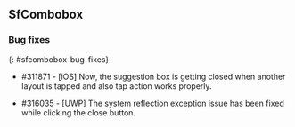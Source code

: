 ## SfCombobox

### Bug fixes
{: #sfcombobox-bug-fixes}

* \#311871 - [iOS] Now, the suggestion box is getting closed when another layout is tapped and also tap action works properly.

* \#316035 - [UWP] The system reflection exception issue has been fixed while clicking the close button.